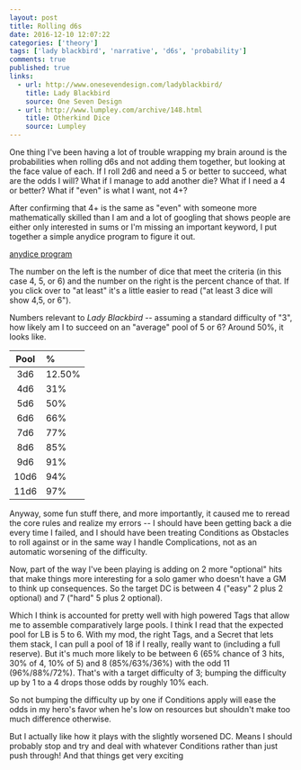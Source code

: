 ```yaml
---
layout: post
title: Rolling d6s
date: 2016-12-10 12:07:22
categories: ['theory']
tags: ['lady blackbird', 'narrative', 'd6s', 'probability']
comments: true
published: true
links:
  - url: http://www.onesevendesign.com/ladyblackbird/
    title: Lady Blackbird
    source: One Seven Design
  - url: http://www.lumpley.com/archive/148.html
    title: Otherkind Dice
    source: Lumpley
---
```


One thing I've been having a lot of trouble wrapping my brain around is the probabilities when rolling d6s and not adding them together, but looking at the face value of each. If I roll 2d6 and need a 5 or better to succeed, what are the odds I will? What if I manage to add another die? What if I need a 4 or better? What if "even" is what I want, not 4+?

<!--more-->

After confirming that 4+ is the same as "even" with someone more mathematically skilled than I am and a lot of googling that shows people are either only interested in sums or I'm missing an important keyword, I put together a simple anydice program to figure it out.

[anydice program](http://anydice.com/program/a0c8)

The number on the left is the number of dice that meet the criteria (in this case 4, 5, or 6) and the number on the right is the percent chance of that. If you click over to "at least" it's a little easier to read ("at least 3 dice will show 4,5, or 6").

Numbers relevant to *Lady Blackbird* -- assuming a standard difficulty of "3", how likely am I to succeed on an "average" pool of 5 or 6? Around 50%, it looks like.

| Pool | % |
| :---: | :--- |
| 3d6 | 12.50% |
| 4d6 | 31% |
| 5d6 | 50% |
| 6d6 | 66% |
| 7d6 | 77% |
| 8d6 | 85% |
| 9d6 | 91% |
| 10d6 | 94% |
| 11d6 | 97% |

Anyway, some fun stuff there, and more importantly, it caused me to reread the core rules and realize my errors -- I should have been getting back a die every time I failed, and I should have been treating Conditions as Obstacles to roll against or in the same way I handle Complications, not as an automatic worsening of the difficulty.

Now, part of the way I've been playing is adding on 2 more "optional" hits that make things more interesting for a solo gamer who doesn't have a GM to think up consequences. So the target DC is between 4 ("easy" 2 plus 2 optional) and 7 ("hard" 5 plus 2 optional).

Which I think is accounted for pretty well with high powered Tags that allow me to assemble comparatively large pools. I think I read that the expected pool for LB is 5 to 6. With my mod, the right Tags, and a Secret that lets them stack, I can pull a pool of 18 if I really, really want to (including a full reserve). But it's much more likely to be between 6 (65% chance of 3 hits, 30% of 4, 10% of 5) and 8 (85%/63%/36%) with the odd 11 (96%/88%/72%). That's with a target difficulty of 3; bumping the difficulty up by 1 to a 4 drops those odds by roughly 10% each.

So not bumping the difficulty up by one if Conditions apply will ease the odds in my hero's favor when he's low on resources but shouldn't make too much difference otherwise.

But I actually like how it plays with the slightly worsened DC. Means I should probably stop and try and deal with whatever Conditions rather than just push through! And that things get very exciting
